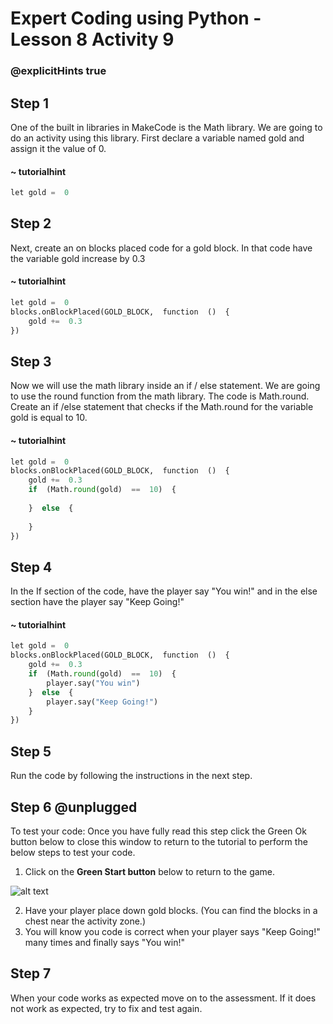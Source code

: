 # Expert Coding using Python - Lesson 8 Activity 9
### @explicitHints true

## Step 1

One of the built in libraries in MakeCode is the Math library. 
We are going to do an activity using this library.  First declare a variable named gold and assign it the value of 0. 

    
#### ~ tutorialhint

```python
let gold =  0
```

## Step 2

Next, create an on blocks placed code for a gold block.  In that code have the variable gold increase by 0.3 

#### ~ tutorialhint

```python
let gold =  0
blocks.onBlockPlaced(GOLD_BLOCK,  function  ()  {
	gold +=  0.3
})
```

## Step 3

Now we will use the math library inside an if / else statement.  We are going to use the round function from the math library.  The code is Math.round.  
Create an if /else statement that checks if the Math.round for the variable gold is equal to 10. 

#### ~ tutorialhint

```python
let gold =  0
blocks.onBlockPlaced(GOLD_BLOCK,  function  ()  {
	gold +=  0.3
	if  (Math.round(gold)  ==  10)  {
		
	}  else  {
		
	}
})
```

## Step 4

In the If section of the code, have the player say "You win!" and in the else section have the player say "Keep Going!"

#### ~ tutorialhint

```python
let gold =  0
blocks.onBlockPlaced(GOLD_BLOCK,  function  ()  {
	gold +=  0.3
	if  (Math.round(gold)  ==  10)  {
		player.say("You win")
	}  else  {
		player.say("Keep Going!")
	}
})
```

## Step 5
Run the code by following the instructions in the next step.


## Step 6 @unplugged
To test your code:
Once you have fully read this step click the Green Ok button below to close this window to return to the tutorial to perform the below steps to test your code.

1. Click on the **Green Start button** below to return to the game.

  

![alt text](https://expertjs.codingcredentials.com/Lesson1/1.1/1.JPG?raw=true  "Start")

2. Have your player place down gold blocks. (You can find the blocks in a chest near the activity zone.)
3. You will know you code is correct when your player says "Keep Going!" many times and finally says "You win!"


## Step 7

When your code works as expected move on to the assessment.
If it does not work as expected, try to fix and test again.